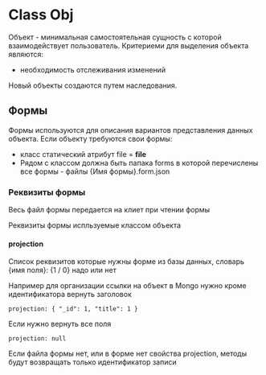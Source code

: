 # Class Obj
Объект - минимальная самостоятельная сущность с которой взаимодействует пользователь.
Критериеми для выделения объекта являются:
* необходимость отслеживания изменений

Новый объекты создаются путем наследования.

## Формы
Формы используются для описания вариантов представления данных объекта.
Если объекту требуются свои формы:
  * класс статический атрибут file = __file__
  * Рядом с классом должна быть папака forms в которой перечислены все формы - файлы {Имя формы}.form.json

### Реквизиты формы
  Весь файл формы передается на клиет при чтении формы
  
  Реквизиты формы испльзуемые классом объекта  
#### projection

Cписок реквизитов которые нужны форме из базы данных, словарь {имя поля}: {1 / 0} надо или нет

Например для организации ссылки на объект в Mongo нужно кроме идентификатора вернуть заголовок

    projection: { "_id": 1, "title": 1 }

Если нужно вернуть все поля
    
    projection: null
    
Если файла формы нет, или в форме нет свойства projection, методы будут возвращать только идентификатор записи
 